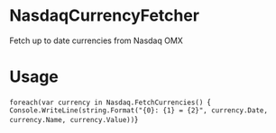 NasdaqCurrencyFetcher
=====================

Fetch up to date currencies from Nasdaq OMX

Usage
=====
`foreach(var currency in Nasdaq.FetchCurrencies()
`{
`	Console.WriteLine(string.Format("{0}: {1} = {2}", currency.Date, currency.Name, currency.Value))
`}
